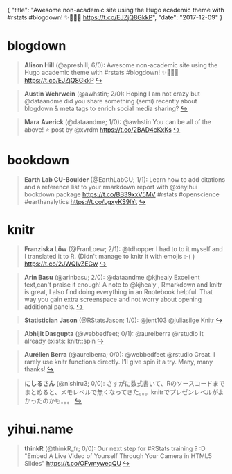 {
  "title": "Awesome non-academic site using the Hugo academic theme with #rstats #blogdown! ✨💫👍🏽 https://t.co/EJZjQ8GkkP",
  "date": "2017-12-09"
}

# blogdown

> **Alison Hill** (@apreshill; 6/0): Awesome non-academic site using the Hugo academic theme with #rstats #blogdown! ✨💫👍🏽 https://t.co/EJZjQ8GkkP  [&#8618;](https://twitter.com/xieyihui/status/939147865137360896)

<!-- -->


> **Austin Wehrwein** (@awhstin; 2/0): Hoping I am not crazy but @dataandme did you share something (semi) recently about blogdown &amp; meta tags to enrich social media sharing?  [&#8618;](https://twitter.com/xieyihui/status/939187254479728646)

<!-- -->


> **Mara Averick** (@dataandme; 1/0): @awhstin You can be all of the above! ⭐️ post by @xvrdm https://t.co/2BAD4cKxKs  [&#8618;](https://twitter.com/xieyihui/status/939250962652426240)

<!-- -->


# bookdown

> **Earth Lab CU-Boulder** (@EarthLabCU; 1/1): Learn how to add citations and a reference list to your rmarkdown report with @xieyihui   bookdown package  https://t.co/BB39xxV5MV #rstats #openscience #earthanalytics https://t.co/LgxyKS9lYt  [&#8618;](https://twitter.com/xieyihui/status/939226087846014977)

<!-- -->


# knitr

> **Franziska Löw** (@FranLoew; 2/1): @tdhopper I had to to it myself and I translated it to R. (Didn't manage to knitr it with emojis :-( ) https://t.co/2JWQIvZEGw  [&#8618;](https://twitter.com/xieyihui/status/939265104163549184)

<!-- -->


> **Arin Basu** (@arinbasu; 2/0): @dataandme @kjhealy Excellent text,can't praise it enough! A note to @kjhealy , Rmarkdown and knitr is great, I also find doing everything in an Rnotebook helpful. That way you gain extra screenspace and not worry about opening additional panels.  [&#8618;](https://twitter.com/xieyihui/status/938970448183771136)

<!-- -->


> **Statistician Jason** (@RStatsJason; 1/0): @jent103 @juliasilge Knitr  [&#8618;](https://twitter.com/xieyihui/status/938973386419638272)

<!-- -->


> **Abhijit Dasgupta** (@webbedfeet; 0/1): @aurelberra @rstudio It already exists: knitr::spin  [&#8618;](https://twitter.com/xieyihui/status/939170115404386311)

<!-- -->


> **Aurélien Berra** (@aurelberra; 0/0): @webbedfeet @rstudio Great. I rarely use knitr functions directly. I’ll give spin it a try. Many, many thanks!  [&#8618;](https://twitter.com/xieyihui/status/939172819547680768)

<!-- -->


> **にしるさん** (@nishiru3; 0/0): さすがに数式書いて、Rのソースコードまでまとめると、メモレベルで無くなってきた。。。knitrでプレゼンレベルがよかったのかも。。。  [&#8618;](https://twitter.com/xieyihui/status/938979450775003139)

<!-- -->


# yihui.name

> **thinkR** (@thinkR_fr; 0/0): Our next step for #RStats training ? :D 
"Embed A Live Video of Yourself Through Your Camera in HTML5 Slides"
https://t.co/OFvmyweqQU  [&#8618;](https://twitter.com/xieyihui/status/939129982428811264)

<!-- -->


